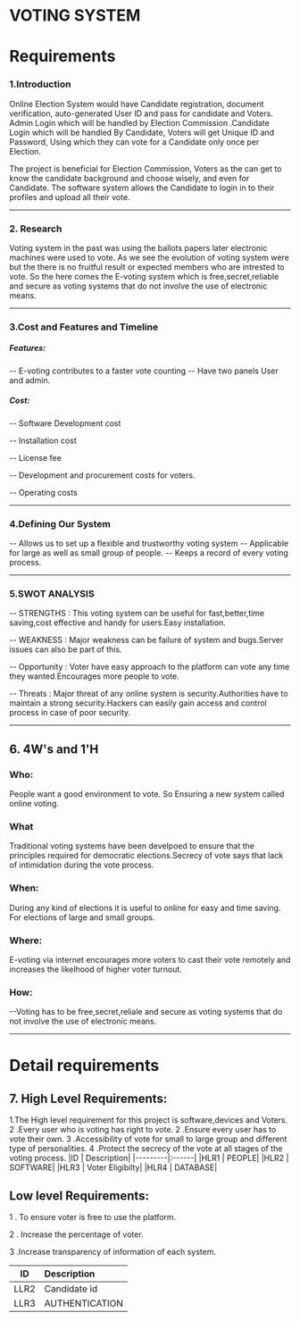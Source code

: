 # VOTING SYSTEM                                        
# Requirements

### 1.Introduction
 Online Election System would have Candidate registration, document verification, auto-generated User ID and pass for candidate and Voters. Admin Login which will be handled by Election Commission .Candidate Login which will be handled By Candidate, Voters will get Unique ID and Password, Using which they can vote for a Candidate only once per Election. 
 
The project is beneficial for Election Commission, Voters as the can get to know the candidate background and choose wisely, and even for Candidate. The software system allows the Candidate to login in to their profiles and upload all their vote.

---

### 2. Research

Voting system in the past was using the ballots papers later electronic machines were used to vote. As we see the evolution of voting system were but the there is no fruitful result or expected members who are intrested to vote.
So the here comes the E-voting system which is free,secret,reliable and secure as voting systems that do not involve the use of electronic means.


----------


### 3.Cost and Features and Timeline
##### Features:
-- E-voting contributes to a faster vote counting 
-- Have two panels User and admin.

##### Cost:
-- Software Development  cost

-- Installation cost

-- License fee

-- Development and procurement costs for voters.

-- Operating costs



--------


### 4.Defining Our System
-- Allows us to set up a flexible and trustworthy voting system
-- Applicable for large as well as small group of people.
-- Keeps a record of  every voting process.

----------


### 5.SWOT ANALYSIS
-- STRENGTHS : This voting system can be useful for fast,better,time saving,cost effective and handy for users.Easy installation.

-- WEAKNESS : Major weakness can be failure of system and bugs.Server issues can also be part of this.

-- Opportunity : Voter have easy approach to the platform can vote any time they wanted.Encourages more people to vote.

-- Threats : Major threat of any online system is security.Authorities have to maintain a strong security.Hackers can easily gain access and control process in case of poor security.



----------


## 6. 4W's and 1'H
### Who:
People want a good environment to vote. So Ensuring a new system called online voting.
### What
Traditional voting systems have been develpoed to ensure that the principles required for democratic elections.Secrecy of vote says that lack of intimidation during the vote process.


### When:
During any kind of elections it is useful to online for easy and time saving.
For elections of large and small groups.

### Where:
E-voting via internet encourages more voters to cast their vote remotely and increases the likelhood of higher voter turnout.


### How:
--Voting has to be free,secret,reliale and secure as voting systems that do not involve
the use of electronic means.

-----------

# Detail requirements
## 7. High Level Requirements:
1.The High level requirement for this project is software,devices and Voters. 
2 .Every user who is voting has right to vote.
2 .Ensure every user has to vote their own.
3 .Accessibility of vote for small to large group and different type of personalities.
4 .Protect the secrecy of the vote at all stages of the voting process.
|ID  | Description|
|---------|:------|
|HLR1     | PEOPLE|
|HLR2     | SOFTWARE|
|HLR3    |   Voter Eligibilty| 
|HLR4    |   DATABASE| 

## Low level Requirements:
1 . To ensure voter is free to use the platform.

2 . Increase the percentage of voter.

3 .Increase transparency of information of each system.

|ID    |Description |
|---------|:------|
|LLR2     | Candidate id|
|LLR3    |   AUTHENTICATION| 
